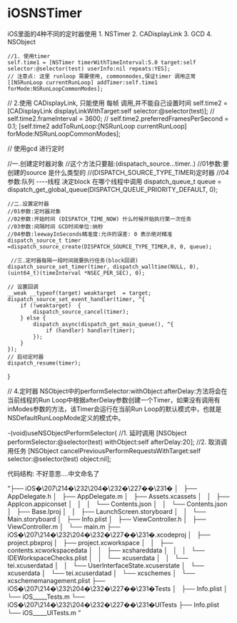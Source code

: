 # iOSNSTimer
iOS里面的4种不同的定时器使用  1. NSTimer  2. CADisplayLink 3. GCD 4. NSObject 

    //1. 使用timer
    self.time1 = [NSTimer timerWithTimeInterval:5.0 target:self selector:@selector(test) userInfo:nil repeats:YES];
    // 注意点: 这里 runloop 需要使用, commonmodes,保证timer 调用正常
    [[NSRunLoop currentRunLoop] addTimer:self.time1 forMode:NSRunLoopCommonModes];

   // 2.使用 CADisplayLink, 只能使用 每帧 调用,并不能自己设置时间
    self.time2 = [CADisplayLink displayLinkWithTarget:self selector:@selector(test)];
    //   self.time2.frameInterval = 3600;
    //   self.time2.preferredFramesPerSecond = 0.1;
    [self.time2 addToRunLoop:[NSRunLoop currentRunLoop] forMode:NSRunLoopCommonModes];

   // 使用gcd 进行定时


  //一.创建定时器对象
    //这个方法只要敲:(dispatach_source...timer..)
    //01参数:要创建的source 是什么类型的
    //(DISPATCH_SOURCE_TYPE_TIMER)定时器
    //04参数:队列  ----线程  决定block 在哪个线程中调用
    dispatch_queue_t queue = dispatch_get_global_queue(DISPATCH_QUEUE_PRIORITY_DEFAULT, 0);
    
    //二.设置定时器
    //01参数:定时器对象
    //02参数:开始时间 (DISPATCH_TIME_NOW) 什么时候开始执行第一次任务
    //03参数:间隔时间 GCD时间单位:纳秒
    //04参数:leewayInSeconds精准度:允许的误差: 0 表示绝对精准
    dispatch_source_t timer =dispatch_source_create(DISPATCH_SOURCE_TYPE_TIMER,0, 0, queue);
    
     //三.定时器每隔一段时间就要执行任务(block回调)
    dispatch_source_set_timer(timer, dispatch_walltime(NULL, 0), (uint64_t)(timeInterval *NSEC_PER_SEC), 0);
    
    // 设置回调
    __weak __typeof(target) weaktarget  = target;
    dispatch_source_set_event_handler(timer, ^{
        if (!weaktarget)  {
            dispatch_source_cancel(timer);
        } else {
            dispatch_async(dispatch_get_main_queue(), ^{
                if (handler) handler(timer);
            });
        }
    });
    // 启动定时器
    dispatch_resume(timer);
}



//  4.定时器 NSObject中的performSelector:withObject:afterDelay:方法将会在当前线程的Run Loop中根据afterDelay参数创建一个Timer，如果没有调用有inModes参数的方法，该Timer会运行在当前Run Loop的默认模式中，也就是NSDefaultRunLoopMode定义的模式中。

-(void)useNSObjectPerformSelector{
    //1. 延时调用
    [NSObject performSelector:@selector(test) withObject:self afterDelay:20];
    //2. 取消调用任务
    [NSObject cancelPreviousPerformRequestsWithTarget:self selector:@selector(test) object:nil];





代码结构: 不好意思....中文命名了


“├── iOS�\207\214�\232\204�\232�\227��\231�
│   ├── AppDelegate.h
│   ├── AppDelegate.m
│   ├── Assets.xcassets
│   │   ├── AppIcon.appiconset
│   │   │   └── Contents.json
│   │   └── Contents.json
│   ├── Base.lproj
│   │   ├── LaunchScreen.storyboard
│   │   └── Main.storyboard
│   ├── Info.plist
│   ├── ViewController.h
│   ├── ViewController.m
│   └── main.m
├── iOS�\207\214�\232\204�\232�\227��\231�.xcodeproj
│   ├── project.pbxproj
│   ├── project.xcworkspace
│   │   ├── contents.xcworkspacedata
│   │   ├── xcshareddata
│   │   │   └── IDEWorkspaceChecks.plist
│   │   └── xcuserdata
│   │       └── tei.xcuserdatad
│   │           └── UserInterfaceState.xcuserstate
│   └── xcuserdata
│       └── tei.xcuserdatad
│           └── xcschemes
│               └── xcschememanagement.plist
├── iOS�\207\214�\232\204�\232�\227��\231�Tests
│   ├── Info.plist
│   └── iOS_____Tests.m
└── iOS�\207\214�\232\204�\232�\227��\231�UITests
    ├── Info.plist
    └── iOS_____UITests.m
    ”


